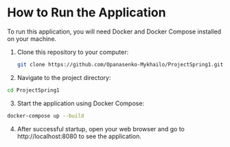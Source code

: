 # How to Run the Application

To run this application, you will need Docker and Docker Compose installed on your machine.

1. Clone this repository to your computer:

   ```bash
   git clone https://github.com/Opanasenko-Mykhailo/ProjectSpring1.git
2. Navigate to the project directory:

```bash
cd ProjectSpring1
```
3. Start the application using Docker Compose:

```bash
docker-compose up --build
```
4. After successful startup, open your web browser and go to http://localhost:8080 to see the application.
